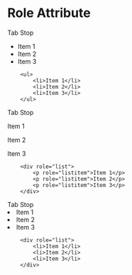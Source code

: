 # Role Attribute

<div class="flex justify-between">
    <div class="w-4/12">
    <div tabindex="0">Tab Stop</div>
        <div>
            <ul>
                <li>Item 1</li>
                <li>Item 2</li>
                <li>Item 3</li>
            </ul>
        </div>
        <div>
        
```
    <ul>
        <li>Item 1</li>
        <li>Item 2</li>
        <li>Item 3</li>
    </ul>
```     
</div>
</div>
<div class="w-4/12">
<div tabindex="0">Tab Stop</div>
        <div>
            <div role="list">
                <p role="listitem">Item 1</p>
                <p role="listitem">Item 2</p>
                <p role="listitem">Item 3</p>
            </div>
        </div>
        <div>
        
```
    <div role="list">
        <p role="listitem">Item 1</p>
        <p role="listitem">Item 2</p>
        <p role="listitem">Item 3</p>
    </div>
```     
</div>
    </div>
<div class="w-4/12">
<div tabindex="0">Tab Stop</div>
        <div role="list">
                <li>Item 1</li>
                <li>Item 2</li>
                <li>Item 3</li>
            </div>
        <div>
        
```
    <div role="list">
        <li>Item 1</li>
        <li>Item 2</li>
        <li>Item 3</li>
    </div>
```     
</div>
</div>
</div>


